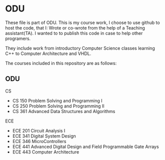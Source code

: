 # ODU
These file is part of ODU.
This is my course work, I choose to use github to host the code, that I: Wrote or co-wrote from the help of a Teaching assistant(TA).
I wanted to to publish this code in case to help other programers.

They include work from introductory Computer Science classes learning C++ to Computer Architecture and VHDL.

The courses included in this repository are as follows:

## ODU
CS

- CS 150 Problem Solving and Programming I
- CS 250 Problem Solving and Programming II
- CS 361 Advanced Data Structures and Algorithms

ECE

- ECE 201 Circuit Analysis I
- ECE 341 Digital System Design
- ECE 346 MicroControllers
- ECE 441 Advanced Digital Design and Field Programmable Gate Arrays
- ECE 443 Computer Architecture
